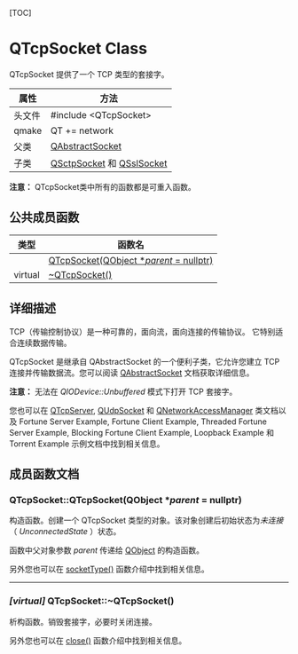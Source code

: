 [TOC]



# QTcpSocket Class

QTcpSocket 提供了一个 TCP 类型的套接字。

| 属性   | 方法                                                         |
| ------ | ------------------------------------------------------------ |
| 头文件 | \#include \<QTcpSocket\>                                     |
| qmake  | QT += network                                                |
| 父类   | [QAbstractSocket](../../A/QAbstractSocket/QAbstractSocket.md) |
| 子类   | [QSctpSocket](../../S/QSctpSocket/QSctpSocket.md) 和 [QSslSocket](../../S/QSslSocket/QSslSocket.md) |

**注意：** QTcpSocket类中所有的函数都是可重入函数。



## 公共成员函数

| 类型    | 函数名                                                       |
| ------- | ------------------------------------------------------------ |
|         | [QTcpSocket(QObject **parent* = nullptr)](#qtcpsocketqtcpsocketqobject-parent--nullptr) |
| virtual | [~QTcpSocket()](#virtual-qtcpsocketqtcpsocket)               |



## 详细描述

TCP（传输控制协议）是一种可靠的，面向流，面向连接的传输协议。 它特别适合连续数据传输。

QTcpSocket 是继承自 QAbstractSocket 的一个便利子类，它允许您建立 TCP 连接并传输数据流。您可以阅读 [QAbstractSocket](../../A/QAbstractSocket/QAbstractSocket.md) 文档获取详细信息。

**注意：** 无法在 *QIODevice::Unbuffered* 模式下打开 TCP 套接字。

您也可以在 [QTcpServer](../../T/QTcpServer/QTcpServer.md), [QUdpSocket](../../U/QUdpSocket/QUdpSocket.md) 和 [QNetworkAccessManager](../../N/QNetworkAccessManager/QNetworkAccessManager.md) 类文档以及 Fortune Server Example, Fortune Client Example, Threaded Fortune Server Example, Blocking Fortune Client Example, Loopback Example 和 Torrent Example 示例文档中找到相关信息。



## 成员函数文档

### QTcpSocket::**QTcpSocket**(QObject **parent* = nullptr)

构造函数。创建一个 QTcpSocket 类型的对象。该对象创建后初始状态为*未连接*（ *UnconnectedState* ）状态。

函数中父对象参数 *parent* 传递给 [QObject](../../O/QObject/QObject.md) 的构造函数。

另外您也可以在 [socketType()](../../A/QAbstractSocket/QAbstractSocket.md#qabstractsocketsockettype-qabstractsocketsockettype-const) 函数介绍中找到相关信息。

---

### *[virtual]* QTcpSocket::~**QTcpSocket**()

析构函数。销毁套接字，必要时关闭连接。

另外您也可以在 [close()](../../A/QAbstractSocket/QAbstractSocket.md#override-virtual-void-qabstractsocketclose) 函数介绍中找到相关信息。